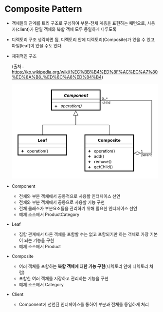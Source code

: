 # Composite Pattern

- 객체들의 관계를 트리 구조로 구성하여 부분-전체 계층을 표현하는 패턴으로, 사용자(client)가 단일 객체와 복합 객체 모두 동일하게 다루도록

* 디렉토리 구조 생각하면 됨, 디렉토리 안에 디렉토리(Composite)가 있을 수 있고, 파일(leaf)이 있을 수도 있다.

* 재귀적인 구조

  (출처 : https://ko.wikipedia.org/wiki/%EC%BB%B4%ED%8F%AC%EC%A7%80%ED%8A%B8_%ED%8C%A8%ED%84%B4)

  ![구조](class_diagram.png)

* Component
  - 전체와 부분 객체에서 공통적으로 사용할 인터페이스 선언
  - 전체와 부분 객체에서 공통으로 사용할 기능 구현
  - 전체 클래스가 부분요소들을 관리하기 위해 필요한 인터페이스 선언
  * 예제 소스에서 ProductCategory
* Leaf
  - 집합 관계에서 다른 객체를 포함할 수는 없고 포함되기만 하는 객체로 가장 기본이 되는 기능을 구현
  * 예제 소스에서 Product
* Composite
  - 여러 객체를 포함하는 **복합 객체에 대한 기능 구현**(디렉토리 안에 디렉토리 처럼)
  - 포함한 여러 객체를 저장하고 관리하는 기능을 구현
  * 예제 소스에서 Category
* Client
  - Component에 선언된 인터페이스를 통하여 부분과 전체를 동일하게 처리
